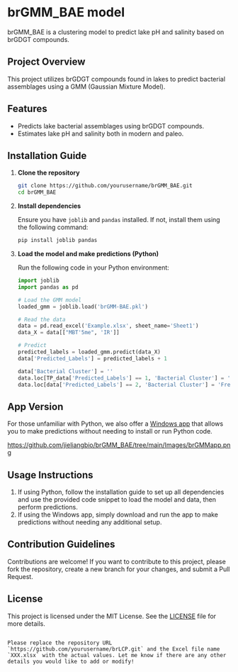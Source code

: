 # brGMM_BAE model

brGMM_BAE  is a clustering model to predict lake pH and salinity based on brGDGT compounds.

## Project Overview

This project utilizes brGDGT compounds found in lakes to predict bacterial assemblages using a GMM (Gaussian Mixture Model).

## Features

- Predicts lake bacterial assemblages using brGDGT compounds.
- Estimates lake pH and salinity both in modern and paleo.

## Installation Guide

1. **Clone the repository**

   ```bash
   git clone https://github.com/yourusername/brGMM_BAE.git
   cd brGMM_BAE

2. **Install dependencies**

   Ensure you have `joblib` and `pandas` installed. If not, install them using the following command:

   ```bash
   pip install joblib pandas
   ```

3. **Load the model and make predictions (Python)**

   Run the following code in your Python environment:

   ```python
   import joblib
   import pandas as pd
   
   # Load the GMM model
   loaded_gmm = joblib.load('brGMM-BAE.pkl')
   
   # Read the data
   data = pd.read_excel('Example.xlsx', sheet_name='Sheet1')
   data_X = data[["MBT'5me", 'IR']]
   
   # Predict
   predicted_labels = loaded_gmm.predict(data_X)
   data['Predicted_Labels'] = predicted_labels + 1
   
   data['Bacterial Cluster'] = ''
   data.loc[TP_data['Predicted_Labels'] == 1, 'Bacterial Cluster'] = 'Halo-alkalophylic Species'
   data.loc[data['Predicted_Labels'] == 2, 'Bacterial Cluster'] = 'Freshwater Species'
   ```

## App Version

For those unfamiliar with Python, we also offer a [Windows app](https://figshare.com/s/c4bfd3121aaae849f086) that allows you to make predictions without needing to install or run Python code.

https://github.com/jieliangbio/brGMM_BAE/tree/main/Images/brGMMapp.png

## Usage Instructions

1. If using Python, follow the installation guide to set up all dependencies and use the provided code snippet to load the model and data, then perform predictions.
2. If using the Windows app, simply download and run the app to make predictions without needing any additional setup.

## Contribution Guidelines

Contributions are welcome! If you want to contribute to this project, please fork the repository, create a new branch for your changes, and submit a Pull Request.

## License

This project is licensed under the MIT License. See the [LICENSE](LICENSE) file for more details.
```

Please replace the repository URL `https://github.com/yourusername/brLCP.git` and the Excel file name `XXX.xlsx` with the actual values. Let me know if there are any other details you would like to add or modify!
